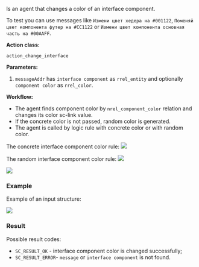 Is an agent that changes a color of an interface component.

To test you can use messages like `Измени цвет хедера на #001122`, `Поменяй цвет компонента футер на #CC1122` or `Измени цвет компонента основная часть на #00AAFF`.

**Action class:**

`action_change_interface`


**Parameters:**

1. `messageAddr` has `interface component` as `rrel_entity` and optionally `component color` as `rrel_color`.

**Workflow:**

* The agent finds component color by `nrel_component_color` relation and changes its color sc-link value.
* If the concrete color is not passed, random color is generated.
* The agent is called by logic rule with concrete color or with random color.

The concrete interface component color rule:
<img src="../images/lr_color_message.png"></img>

The random interface component color rule:
<img src="../images/lr_random_color_message.png"></img>

<img src="../images/interfaceComponentColorExample.png"></img>

### Example

Example of an input structure:

<img src="../images/changeInterfaceColorAgentInput.png"></img>

### Result

Possible result codes:

* `SC_RESULT_OK` - interface component color is changed successfully;
* `SC_RESULT_ERROR`- `message` or `interface component` is not found.

